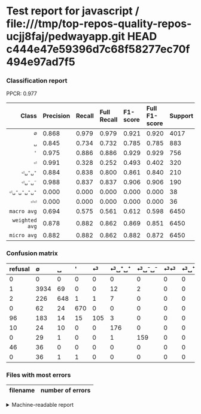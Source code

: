 # Test report for javascript / file:///tmp/top-repos-quality-repos-ucjj8faj/pedwayapp.git HEAD c444e47e59396d7c68f58277ec70f494e97ad7f5

### Classification report

PPCR: 0.977

| Class | Precision | Recall | Full Recall | F1-score | Full F1-score | Support | Full Support | PPCR |
|------:|:----------|:-------|:------------|:---------|:---------|:--------|:-------------|:-----|
| `∅` | 0.868| 0.979| 0.979| 0.921| 0.920| 4017| 4018| 1.000 |
| `␣` | 0.845| 0.734| 0.732| 0.785| 0.785| 883| 885| 0.998 |
| `'` | 0.975| 0.886| 0.886| 0.929| 0.929| 756| 756| 1.000 |
| `⏎` | 0.991| 0.328| 0.252| 0.493| 0.402| 320| 416| 0.769 |
| `⏎␣⁺␣⁺` | 0.884| 0.838| 0.800| 0.861| 0.840| 210| 220| 0.955 |
| `⏎␣⁻␣⁻` | 0.988| 0.837| 0.837| 0.906| 0.906| 190| 190| 1.000 |
| `⏎␣⁺␣⁺␣⁺␣⁺` | 0.000| 0.000| 0.000| 0.000| 0.000| 38| 38| 1.000 |
| `⏎⏎` | 0.000| 0.000| 0.000| 0.000| 0.000| 36| 82| 0.439 |
| `macro avg` | 0.694| 0.575| 0.561| 0.612| 0.598| 6450| 6605| 0.977 |
| `weighted avg` | 0.878| 0.882| 0.862| 0.869| 0.851| 6450| 6605| 0.977 |
| `micro avg` | 0.882| 0.882| 0.862| 0.882| 0.872| 6450| 6605| 0.977 |

### Confusion matrix

|refusal|  ∅| ␣| '| ⏎| ⏎␣⁺␣⁺| ⏎␣⁻␣⁻| ⏎⏎| ⏎␣⁺␣⁺␣⁺␣⁺| 
|:---|:---|:---|:---|:---|:---|:---|:---|:---|
|0 |0 |0 |0 |0 |0 |0 |0 |0 |
|1 |3934 |69 |0 |0 |12 |2 |0 |0 |
|2 |226 |648 |1 |1 |7 |0 |0 |0 |
|0 |62 |24 |670 |0 |0 |0 |0 |0 |
|96 |183 |14 |15 |105 |3 |0 |0 |0 |
|10 |24 |10 |0 |0 |176 |0 |0 |0 |
|0 |29 |1 |0 |0 |1 |159 |0 |0 |
|46 |36 |0 |0 |0 |0 |0 |0 |0 |
|0 |36 |1 |1 |0 |0 |0 |0 |0 |

### Files with most errors

| filename | number of errors|
|:----:|:-----|

<details>
    <summary>Machine-readable report</summary>
```json
{
  "cl_report": {"\u0027": {"f1-score": 0.9286209286209286, "precision": 0.975254730713246, "recall": 0.8862433862433863, "support": 756}, "macro avg": {"f1-score": 0.6117760929894613, "precision": 0.6938879068780173, "recall": 0.5753131723182049, "support": 6450}, "micro avg": {"f1-score": 0.8824806201550388, "precision": 0.8824806201550388, "recall": 0.8824806201550388, "support": 6450}, "weighted avg": {"f1-score": 0.8688508004485961, "precision": 0.8778509690791613, "recall": 0.8824806201550388, "support": 6450}, "\u2205": {"f1-score": 0.9205569205569206, "precision": 0.8684326710816777, "recall": 0.9793378142892706, "support": 4017}, "\u23ce": {"f1-score": 0.4929577464788733, "precision": 0.9905660377358491, "recall": 0.328125, "support": 320}, "\u23ce\u23ce": {"f1-score": 0.0, "precision": 0.0, "recall": 0.0, "support": 36}, "\u23ce\u2423\u207a\u2423\u207a": {"f1-score": 0.8606356968215161, "precision": 0.8844221105527639, "recall": 0.8380952380952381, "support": 210}, "\u23ce\u2423\u207a\u2423\u207a\u2423\u207a\u2423\u207a": {"f1-score": 0.0, "precision": 0.0, "recall": 0.0, "support": 38}, "\u23ce\u2423\u207b\u2423\u207b": {"f1-score": 0.9059829059829061, "precision": 0.9875776397515528, "recall": 0.8368421052631579, "support": 190}, "\u2423": {"f1-score": 0.7854545454545454, "precision": 0.8448500651890483, "recall": 0.7338618346545867, "support": 883}},
  "cl_report_full": {"\u0027": {"f1-score": 0.9286209286209286, "precision": 0.975254730713246, "recall": 0.8862433862433863, "support": 756}, "macro avg": {"f1-score": 0.5977438763028957, "precision": 0.6938879068780173, "recall": 0.5608483505182439, "support": 6605}, "micro avg": {"f1-score": 0.8720030639601686, "precision": 0.8824806201550388, "recall": 0.861771385314156, "support": 6605}, "weighted avg": {"f1-score": 0.8507194868048259, "precision": 0.8733740263573382, "recall": 0.861771385314156, "support": 6605}, "\u2205": {"f1-score": 0.9204492278895647, "precision": 0.8684326710816777, "recall": 0.9790940766550522, "support": 4018}, "\u23ce": {"f1-score": 0.4022988505747126, "precision": 0.9905660377358491, "recall": 0.25240384615384615, "support": 416}, "\u23ce\u23ce": {"f1-score": 0.0, "precision": 0.0, "recall": 0.0, "support": 82}, "\u23ce\u2423\u207a\u2423\u207a": {"f1-score": 0.8400954653937948, "precision": 0.8844221105527639, "recall": 0.8, "support": 220}, "\u23ce\u2423\u207a\u2423\u207a\u2423\u207a\u2423\u207a": {"f1-score": 0.0, "precision": 0.0, "recall": 0.0, "support": 38}, "\u23ce\u2423\u207b\u2423\u207b": {"f1-score": 0.9059829059829061, "precision": 0.9875776397515528, "recall": 0.8368421052631579, "support": 190}, "\u2423": {"f1-score": 0.7845036319612592, "precision": 0.8448500651890483, "recall": 0.7322033898305085, "support": 885}},
  "ppcr": 0.9765329295987888
}
```
</details>
